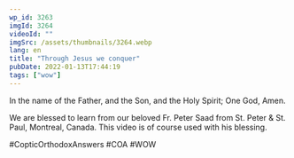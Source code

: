 ```yaml
---
wp_id: 3263
imgId: 3264
videoId: ""
imgSrc: /assets/thumbnails/3264.webp
lang: en
title: "Through Jesus we conquer"
pubDate: 2022-01-13T17:44:19
tags: ["wow"]
---
```


<p>In the name of the Father, and the Son, and the Holy Spirit; One God, Amen.</p>
<p>We are blessed to learn from our beloved Fr. Peter Saad from St. Peter &amp; St. Paul, Montreal, Canada. This video is of course used with his blessing.</p>
<p>#CopticOrthodoxAnswers​ #COA​ #WOW​</p>
